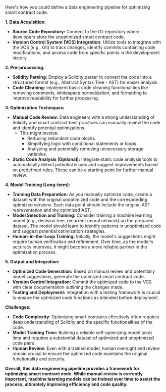 Here's how you could define a data engineering pipeline for optimizing smart contract code:

**1. Data Acquisition:**

* **Source Code Repository:** Connect to the Git repository where developers store the unoptimized smart contract code. 
* **Version Control System (VCS) Integration:** Utilize tools to integrate with the VCS (e.g., Git) to track changes, identify commits containing code modifications, and access code from specific points in the development history.

**2. Pre-processing:**

* **Solidity Parsing:** Employ a Solidity parser to convert the code into a structured format (e.g., Abstract Syntax Tree - AST) for easier analysis.
* **Code Cleaning:** Implement basic code cleaning functionalities like removing comments, whitespace normalization, and formatting to improve readability for further processing.

**3. Optimization Techniques:**

* **Manual Code Review:** Data engineers with a strong understanding of Solidity and smart contract best practices can manually review the code and identify potential optimizations. 
    * This might involve:
        * Reducing redundant code blocks.
        * Simplifying logic with conditional statements or loops.
        * Analyzing and potentially removing unnecessary storage variables.
* **Static Code Analysis (Optional):** Integrate static code analysis tools to automatically detect potential issues and suggest improvements based on predefined rules. These can be a starting point for further manual review.

**4. Model Training (Long-term):**

* **Training Data Preparation:** As you manually optimize code, create a dataset with the original unoptimized code and the corresponding optimized versions. Each data point should include the original AST representation and the optimized AST.
* **Model Selection and Training:** Consider training a machine learning model (e.g., decision tree, recurrent neural network) on the prepared dataset. The model should learn to identify patterns in unoptimized code and suggest potential optimization strategies.
* **Human-in-the-Loop Training:**  Initially, the model's suggestions might require human verification and refinement. Over time, as the model's accuracy improves, it might become a more reliable partner in the optimization process. 

**5. Output and Integration:**

* **Optimized Code Generation:** Based on manual review and potentially model suggestions, generate the optimized smart contract code. 
* **Version Control Integration:**  Commit the optimized code to the VCS with clear documentation outlining the changes made.
* **Testing and Deployment:** Integration with a testing framework is crucial to ensure the optimized code functions as intended before deployment.

**Challenges:**

* **Code Complexity:** Optimizing smart contracts effectively often requires deep understanding of Solidity and the specific functionalities of the code.
* **Model Training Time:** Building a reliable self-optimizing model takes time and requires a substantial dataset of optimized and unoptimized code pairs.
* **Human Review:** Even with a trained model, human oversight and review remain crucial to ensure the optimized code maintains the original functionality and security.

**Overall, this data engineering pipeline provides a framework for optimizing smart contract code. While manual review is currently important, machine learning models can be trained over time to assist the process, ultimately improving efficiency and code quality.**
